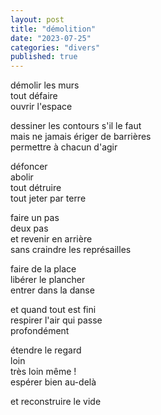 ```yaml
---
layout: post
title: "démolition"
date: "2023-07-25"
categories: "divers"
published: true
---
```


démolir les murs  
tout défaire  
ouvrir l'espace  

dessiner les contours s'il le faut  
mais ne jamais ériger de barrières  
permettre à chacun d'agir  

défoncer  
abolir  
tout détruire  
tout jeter par terre  

faire un pas  
deux pas  
et revenir en arrière  
sans craindre les représailles  

faire de la place  
libérer le plancher  
entrer dans la danse  

et quand tout est fini  
respirer l'air qui passe  
profondément  

étendre le regard  
loin  
très loin même !  
espérer bien au-delà  

et reconstruire le vide  
